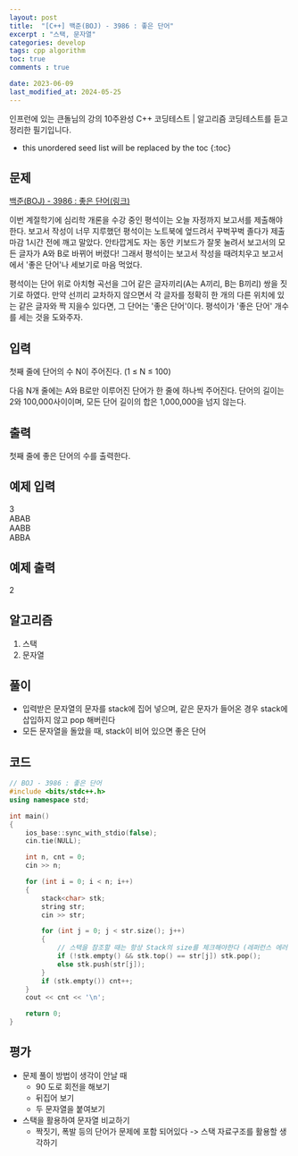 ```yaml
---
layout: post
title:  "[C++] 백준(BOJ) - 3986 : 좋은 단어"
excerpt : "스택, 문자열"
categories: develop
tags: cpp algorithm
toc: true
comments : true

date: 2023-06-09
last_modified_at: 2024-05-25
---
```

> <span style="font-size: 80%">
인프런에 있는 큰돌님의 강의 10주완성 C++ 코딩테스트 | 알고리즘 코딩테스트를 듣고 정리한 필기입니다.</span>

<!--more-->

* this unordered seed list will be replaced by the toc
{:toc}

## 문제 
[백준(BOJ) - 3986 : 좋은 단어(링크)](https://www.acmicpc.net/problem/3986)

이번 계절학기에 심리학 개론을 수강 중인 평석이는 오늘 자정까지 보고서를 제출해야 한다. 보고서 작성이 너무 지루했던 평석이는 노트북에 엎드려서 꾸벅꾸벅 졸다가 제출 마감 1시간 전에 깨고 말았다. 안타깝게도 자는 동안 키보드가 잘못 눌려서 보고서의 모든 글자가 A와 B로 바뀌어 버렸다! 그래서 평석이는 보고서 작성을 때려치우고 보고서에서 '좋은 단어'나 세보기로 마음 먹었다.

평석이는 단어 위로 아치형 곡선을 그어 같은 글자끼리(A는 A끼리, B는 B끼리) 쌍을 짓기로 하였다. 만약 선끼리 교차하지 않으면서 각 글자를 정확히 한 개의 다른 위치에 있는 같은 글자와 짝 지을수 있다면, 그 단어는 '좋은 단어'이다. 평석이가 '좋은 단어' 개수를 세는 것을 도와주자.

## 입력
첫째 줄에 단어의 수 N이 주어진다. (1 ≤ N ≤ 100)

다음 N개 줄에는 A와 B로만 이루어진 단어가 한 줄에 하나씩 주어진다. 단어의 길이는 2와 100,000사이이며, 모든 단어 길이의 합은 1,000,000을 넘지 않는다.

## 출력
첫째 줄에 좋은 단어의 수를 출력한다.


## 예제 입력
3   
ABAB   
AABB   
ABBA   

## 예제 출력
2

## 알고리즘
1. 스택
2. 문자열

## 풀이
- 입력받은 문자열의 문자를 stack에 집어 넣으며, 같은 문자가 들어온 경우 stack에 삽입하지 않고 pop 해버린다
- 모든 문자열을 돌았을 때, stack이 비어 있으면 좋은 단어

## 코드  
```cpp
// BOJ - 3986 : 좋은 단어
#include <bits/stdc++.h>
using namespace std;

int main()
{
    ios_base::sync_with_stdio(false);
    cin.tie(NULL);

    int n, cnt = 0;
    cin >> n;

    for (int i = 0; i < n; i++)
    {
        stack<char> stk;
        string str;
        cin >> str;

        for (int j = 0; j < str.size(); j++)
        {
            // 스택을 참조할 때는 항상 Stack의 size를 체크해야한다 (레퍼런스 에러 방지)
            if (!stk.empty() && stk.top() == str[j]) stk.pop();
            else stk.push(str[j]);
        }
        if (stk.empty()) cnt++;
    }
    cout << cnt << '\n';

    return 0;
}
```

## 평가  
- 문제 풀이 방법이 생각이 안날 때  
  - 90 도로 회전을 해보기
  - 뒤집어 보기
  - 두 문자열을 붙여보기
- 스택을 활용하여 문자열 비교하기
  - 짝짓기, 폭발 등의 단어가 문제에 포함 되어있다 -> 스택 자료구조를 활용할 생각하기

